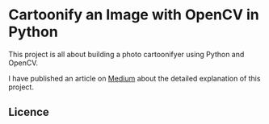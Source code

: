 # Cartoonify an Image with OpenCV in Python

This project is all about building a photo cartoonifyer using Python and OpenCV.

I have published an article on [Medium](https://medium.com/@atharvakulkarni2204/cartoonify-an-image-with-opencv-in-python-96949d7924f7) about the detailed explanation of this project.


## Licence


